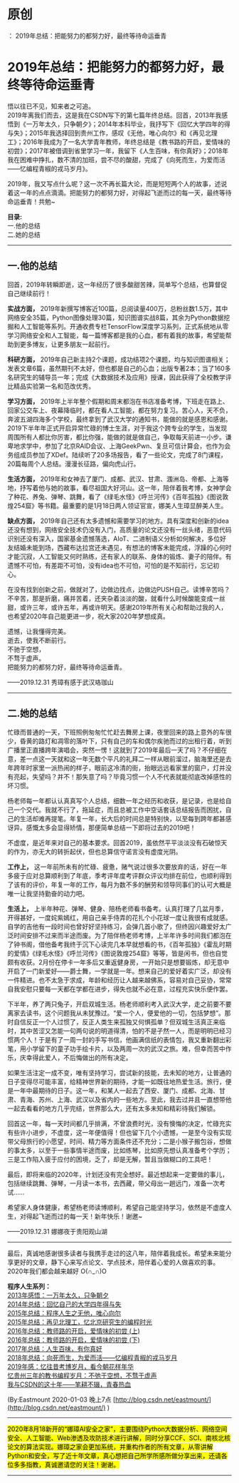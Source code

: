# 原创
：  2019年总结：把能努力的都努力好，最终等待命运垂青

# 2019年总结：把能努力的都努力好，最终等待命运垂青

悟以往已不见，知来者之可追。<br/> 2019年离我们而去，这是我在CSDN写下的第七篇年终总结。回首，2013年我感悟到《一万年太久，只争朝夕》；2014年本科毕业，我抒写下《回忆大学四年的得与失》；2015年我选择回到贵州工作，感叹《无他，唯心向尔》和《再见北理工》；2016年我成为了一名大学青年教师，年终总结是《教书路的开启，爱情味的初尝》；2017年被借调到省里学习一年，我留下《人生百味，有你真好》；2018年我在困难中挣扎，数不清的加班，尝不尽的酸甜，完成了《向死而生，为爱而活——忆编程青椒的戎马岁月》。

2019年，我又写点什么呢？这一次不再长篇大论，而是短短两个人的故事，述说着这一年的点点滴滴。把能努力的都努力好，对得起飞逝而过的每一天，最终等待命运垂青！共勉~

**目录:**<br/> 一.他的总结<br/> 二.她的总结

---


## 一.他的总结

回首，2019年转瞬即逝，这一年经历了很多酸甜苦辣，简单写个总结，也算督促自己继续前行！

**实战方面，** 2019年新撰写博客近100篇，总阅读量400万，总粉丝数1.5万，其中网络安全35篇，Python图像处理30篇，知识图谱实战8篇，其余为Python数据挖掘和人工智能等系列。开通收费专栏TensorFlow深度学习系列，正式系统地从零学习网络安全和人工智能，每一篇博客都是我的心血，都有着我的故事，希望能帮助到更多博友，让更多朋友一起前行。

**科研方面，** 2019年自己新主持2个课题，成功结项2个课题，均与知识图谱相关；发表文章6篇，虽然期刊不太好，但也都是自己的心血；出版专著2本；当了160多名研究生的辅导员一年；完成《大数据技术及应用》授课，因此获得了全校教学评比精品实验第一名和范改优秀。

**学习方面，** 2019年上半年整个假期和周末都泡在书店准备考博，下班走在路上、回家公交车上、夜幕降临时，都在看人工智能，都在努力复习。苦心人，天不负，奔波五湖四海多个学校，最终拿到了武汉大学的通知书，能做的就是感恩和感谢。2019下半年年正式开启异常忙碌的博士生涯，对于我这个跨专业的学生，当发现周围所有人都比你厉害，都比你强，能做的就是做自己，争取每天前进一小步。谦卑地求学中，参加了北京RAID会议、上海GeekPwn、复旦可信计算会，也作为会务组成员参加了XDef。陆续听了20多场报告，看了一些论文，完成了8门课程，20篇每周个人总结。漫漫长征路，偏向虎山行。

**生活方面，** 2019年和女神去了厦门、成都、武汉、甘肃、涠洲岛、帝都、上海等地，抒写着他与她的故事，看尽祖国大好河山。这一年，陪伴着我考博，女神学会了种花、养兔、弹琴、跳舞，看了《绿毛水怪》《呼兰河传》《百年孤独》《图说敦煌254窟》等书籍。最重要的是1月18日两人领证官宣，娜美人生璋显醉美人生。

**缺点方面，** 2019年自己还有太多遗憾和需要学习的地方。具有深度和创新的idea还没有想到，网络安全技术仍没有入门，高质量的论文还没有一丝头绪，恶意代码识别还没有深入，国家基金遗憾落选，AIoT、二进制语义分析如何解决，多位好友结婚未能到场，西藏布达拉宫还未遇见，有想法的博客未能完成，浮躁的心何时才能沉寂，人工智能又何时熟练，还有家人的联系、身体的锻炼、妻子的陪伴。有遗憾不可怕，有差距不可怕，没有idea也不可怕，可怕的是不知前行，忘记初心。

在没有找到创新之前，做就对了，边做边找点，边做边PUSH自己。读博辛苦吗？不辛苦，那是折磨，痛并苦着，还夹杂着淡淡的酸，就看什么时候酸能变成一丝甜，或许三年，或许五年，再或许明天。感谢2019年所有关心和帮助过我的人，也希望2020年自己能更进一步，祝大家2020年梦想成真。

遗憾，让我懂得完美。<br/> 逝去，使我不断前行。<br/> 不驰于空想，<br/> 不骛于虚声。<br/> 把能努力的都努力好，最终等待命运垂青。

——2019.12.31 秀璋有感于武汉珞珈山

---


## 二.她的总结

忙碌而普通的一天，下班照例匆匆忙忙赶去舞房上课，夜里回来的路上意外的车很少，昏黄的路灯和凋零的落叶下，只有自己的车和偶尔疾驰而过的出租行着，听到广播里正直播跨年演唱会，突然一愣！这就到了2019年最后一天了吗？不仔细在意，差一点这一天就和这一年无数个平凡的礼拜二一样从眼前溜过，脑海里还是去年跨年时家里一派热闹的样子，眼前这冷清的街，抬眼远远看家里的窗户，灯并没有亮起，失望吗？并不！那失意了吗？毕竟习惯一个人不代表就能彻底改掉感性的坏习惯。

杨老师每一年都认认真真写个人总结，细数一年之经历和收获，是记录，也是给自己一个交代。我就不行了，拖延症，而且总被工作中空话套话总结报告而困扰，自己的生活却难再提笔。年复一年，长大后的时间总是特别快，以至每到跨年都甚感讶异。感慨太多会显得矫情，那便简单总结一下即将过去的2019吧！

不虚度，是近年来对自己的基本要求。回首2019，虽依然平平淡淡没有石破惊天的作为，亦无大的转折起伏，但也总算信守诺言没有虚度光阴。

**工作上，** 这一年前所未有的忙碌、疲惫，赌气说过很多次要放弃的话，好在一年多疲于应对总算顺利到了年底，季考评年度考评群众评议均排在前位，也顺利得到了该有的评价，年复一年的工作，每月为数不多的酬劳和领导同事们的认可大概是唯一让我坚持勤奋的动力吧。

**生活上，** 上半年种花、弹琴、健身、陪杨老师看书备考。认真打理了几盆月季，开得甚好，一度姹紫嫣红，用自己亲手侍弄的花扎个小花球一度让我很有成就感。自学的吉他有一段时间也曾好好坚持练习，会弹几首小歌了，但终因兴趣爱好太广泛时间安排不过来而半途而废。为了陪伴杨老师考博，上半年许多时间我们都泡在了钟书阁，借他备考我终于沉下心读完几本早就想看的书，《百年孤独》《霍乱时期的爱情》《绿毛水怪》《呼兰河传》《图说敦煌254窟》等等，皆是闲书，但也自觉颇有收获。2月份在停卡一年多后又重返健身房，一开始只是想要锻炼，却无意中开启了一门新爱好——爵士舞，一学就是一年。想来自己的爱好着实广泛，却没有一件精进。也不太急于求成，年龄和经历让人越来越佛系，容易对自己妥协，常常自我安慰只要每一天都在学都在进步，得失也就不必在意，过程充实快乐便作罢。

下半年，养了两只兔子，开启双城生活。杨老师顺利考入武汉大学，走之前要不要离家去读书，这个问题我从未犹豫过。“爱一个人，便爱他的一切，包括梦想”。那时自信反正一个人过惯了，反正人类生来孤独又何惧孤单？但双城生活真正来临时，其中苦涩又怎能一句两句说的明道得清，怕的不是孑然一人，而是明明已经习惯两个人！于是有了一周一封的手写书信，他画满信纸的表情包，我又重新翻出彩笔，用小学留下的童子功手绘卡片，以及两周一次的武汉之旅。难，但幸而苦中作乐，庆幸得此爱人，不后悔做出的所有决定。

如果生活注定一成不变，唯有坚持学习，尝试新的技能，去未知的地方，让普通的日子变得尽可能丰富，给精神世界新的期待，才能一如既往地热爱生活。旅行，便是一年中最期待的日子。这一年，和某人一起去了西安、厦门、成都、北海、甘肃、青海、苏州、上海、武汉以及省内的一些地方。至此，我去过并且一直想带他一起去看看的地方几乎完结，世界那么大，还有太多未知和精彩待我们解锁。

回首这一年，每一天时间都几乎排满，不曾浪费时光，没有懊悔的决定，忙碌充实有些许小进步，不虚度，这一年便值得！但也留下几个小遗憾，一是至今没有实现带父母旅行的小愿望，时间、精力等方面条件还不充分；二是小猴子搬包谷，想做的事太多，以至于一些事情半途而废，比如练琴，比如原先想认真准备考个学历；三是工作陷入疲于应付的困境，乏了，却是无解，暂且当做糊口的工具吧！

最后，即将来临的2020年，计划还没有完全想好。最近想起来一定要做的事儿，包括继续跳舞、弹琴，一月读一本书，去西藏，带父母出一趟远门，准备一次考试……

希望家人身体健康，希望杨老师读博顺利，希望自己能坚持学习，依然是不虚度人生，对得起飞逝而过的每一天！新年快乐！谢邀~

——2019.12.31 娜娜夜于贵阳观山湖

---


最后，真诚地感谢很多读者与我携手走过的这八年，陪伴着我成长。希望未来能分享更好的文章，静下心来写点论文、学点技术，陪伴着心爱的人做喜欢的事。2020年我们都会越来越好 O(∩_∩)O

**程序人生系列：**<br/> [2013年感悟：一万年太久，只争朝夕](https://blog.csdn.net/Eastmount/article/details/43997971)<br/> [2014年总结：回忆自己的大学四年得与失](https://blog.csdn.net/Eastmount/article/details/34619941)<br/> [2015年总结：程序人生之无他，唯心向尔](https://blog.csdn.net/Eastmount/article/details/49751087)<br/> [2015年总结：再见北理工，忆北京研究生的编程时光](https://blog.csdn.net/Eastmount/article/details/52201984)<br/> [2016年总结：教师路的开启，爱情味的初尝 (上)](https://blog.csdn.net/Eastmount/article/details/53969435)<br/> [2016年总结：教师路的开启，爱情味的初尝 (下)](https://blog.csdn.net/Eastmount/article/details/54942240)<br/> [2017年总结：人生百味，有你真好](https://blog.csdn.net/Eastmount/article/details/79001787)<br/> [2018年总结：向死而生，为爱而活——忆编程青椒的戎马岁月](https://blog.csdn.net/Eastmount/article/details/84955223)<br/> [2019年感：忆往昔考博岁月，看今朝花样年华](https://blog.csdn.net/Eastmount/article/details/90514651)<br/> [忆贵州三年的教书编程岁月：不弛于空想，不骛于虚声](https://blog.csdn.net/Eastmount/article/details/95803921)<br/> [我与CSDN的这十年——笔耕不辍，青春热血](https://blog.csdn.net/Eastmount/article/details/102599092)

(By:Eastmount 2020-01-03 晚上7点 [http://blog.csdn.net/eastmount/](http://blog.csdn.net/eastmount/) )

---


<mark>2020年8月18新开的“娜璋AI安全之家”，主要围绕Python大数据分析、网络空间安全、人工智能、Web渗透及攻防技术进行讲解，同时分享CCF、SCI、南核北核论文的算法实现。娜璋之家会更加系统，并重构作者的所有文章，从零讲解Python和安全，写了近十年文章，真心想把自己所学所感所做分享出来，还请各位多多指教，真诚邀请您的关注！谢谢。</mark>

---

